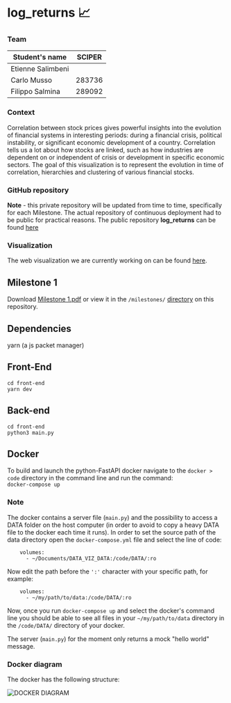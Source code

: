 # log_returns  📈

### Team
| Student's name | SCIPER |
| -------------- | ------ |
| Etienne Salimbeni |  | 
| Carlo Musso | 283736 |
| Filippo Salmina | 289092 |

### Context 
Correlation between stock prices gives powerful insights into the evolution of financial systems in interesting periods: during a financial crisis, political instability, or significant economic development of a country. Correlation tells us a lot about how stocks are linked, such as how industries are dependent on or independent of crisis or development in specific economic sectors. 
The goal of this visualization is to represent the evolution in time of correlation, hierarchies and clustering of various financial stocks.

### GitHub repository
**Note** - this private repository will be updated from time to time, specifically for each Milestone. The actual repository of continuous deployment had to be public for practical reasons. The public repository **log_returns** can be found [here](https://github.com/salimbeni1/log_returns)

### Visualization
The web visualization we are currently working on can be found [here](https://log-returns.vercel.app).

## Milestone 1

Download [Milestone 1.pdf](https://github.com/com-480-data-visualization/datavis-project-2022-avanturiais_/files/8449218/Team.AvanTuRiais.-.Milestone.1.pdf) or view it in the ```/milestones/``` [directory](https://github.com/com-480-data-visualization/datavis-project-2022-avanturiais_/tree/main/milestones) on this repository.


## Dependencies

yarn (a js packet manager)


## Front-End

```
cd front-end
yarn dev
```

## Back-end

```
cd front-end
python3 main.py
```

## Docker
To build and launch the python-FastAPI docker navigate to the ``` docker > code ``` directory in the command line and run the command: \
``` docker-compose up ```

### Note 
The docker contains a server file (``` main.py ```) and the possibility to access a DATA folder on the host computer (in order to avoid to copy a heavy DATA file to the docker each time it runs). In order to set the source path of the data directory open the ```docker-compose.yml``` file and select the line of code:
```
    volumes:
      - ~/Documents/DATA_VIZ_DATA:/code/DATA/:ro 
```
Now edit the path before the ``` ':' ``` character with your specific path, for example:
```
    volumes:
      - ~/my/path/to/data:/code/DATA/:ro 
```

Now, once you run ``` docker-compose up ``` and select the docker's command line you should be able to see all files in your ``` ~/my/path/to/data ``` directory in the ```/code/DATA/``` directory of your docker. 

The server (``` main.py ```) for the moment only returns a mock "hello world" message.

### Docker diagram
The docker has the following structure:


![DOCKER DIAGRAM](https://user-images.githubusercontent.com/47753346/161059706-b06bffb8-9fef-4112-8073-e21bffdaa421.jpeg)

